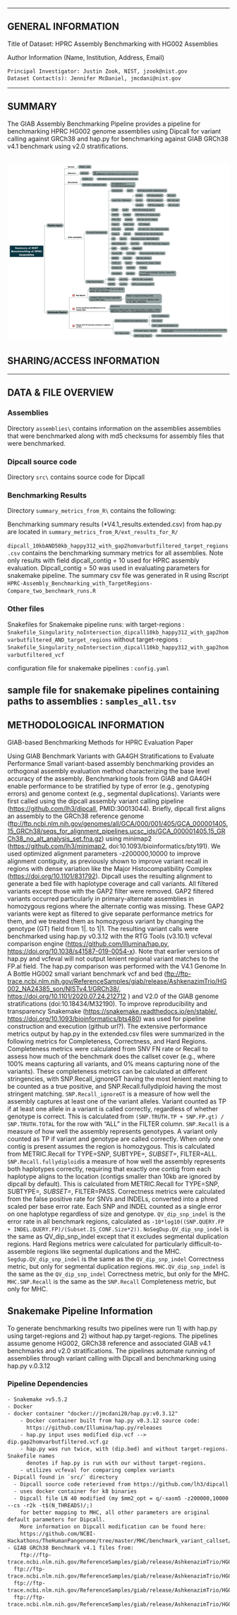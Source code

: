 -------------------
GENERAL INFORMATION
-------------------

Title of Dataset: HPRC Assembly Benchmarking with HG002 Assemblies

Author Information (Name, Institution, Address, Email)

	Principal Investigator: Justin Zook, NIST, jzook@nist.gov
	Dataset Contact(s): Jennifer McDaniel, jmcdani@nist.gov

--------------------------
SUMMARY
--------------------------

The GIAB Assembly Benchmarking Pipeline provides a pipeline for benchmarking HPRC HG002 
genome assemblies using Dipcall for variant calling against GRCh38 and hap.py for 
benchmarking against GIAB GRCh38 v4.1 benchmark using v2.0 stratifications.

![Benchmarking Summary](HPRC-Assembly-Benchmarking-Summary.png)
--------------------------
SHARING/ACCESS INFORMATION
--------------------------

--------------------
DATA & FILE OVERVIEW
--------------------
### Assemblies
Directory `assemblies\` contains information on the assemblies assemblies that were benchmarked along with md5 checksums for assembly files that were benchmarked.

### Dipcall source code
Directory `src\` contains source code for Dipcall

### Benchmarking Results
Directory `summary_metrics_from_R\` contains the following:

Benchmarking summary results (*V4.1_results.extended.csv) from hap.py are located in `summary_metrics_from_R/ext_results_for_R/`

`dipcall_10kbAND50kb_happy312_with_gap2homvarbutfiltered_target_regions.csv` contains the benchmarking summary metrics for all assemblies.  Note only results with field dipcall_contig = 10 used for HPRC assembly evaluation. Dipcall_contig = 50 was used in evaluating parameters for snakemake pipeline.  The summary csv file was generated in R using Rscript `HPRC-Assembly_Benchmarking_with_TargetRegions-Compare_two_benchmark_runs.R`

### Other files
Snakefiles for Snakemake pipeline runs:
with target-regions : `Snakefile_Singularity_noIntersection_dipcall10kb_happy312_with_gap2homvarbutfiltered_AND_target_regions`
without target-regions : `Snakefile_Singularity_noIntersection_dipcall10kb_happy312_with_gap2homvarbutfiltered_vcf`

configuration file for snakemake pipelines : `config.yaml`

sample file for snakemake pipelines containing paths to assemblies : `samples_all.tsv`
--------------------------
METHODOLOGICAL INFORMATION
--------------------------

GIAB-based Benchmarking Methods for HPRC Evaluation Paper

Using GIAB Benchmark Variants with GA4GH Stratifications to Evaluate Performance
Small variant-based assembly benchmarking provides an orthogonal assembly evaluation method characterizing the base level accuracy of the assembly. Benchmarking tools from GIAB and GA4GH enable performance to be stratified by type of error (e.g., genotyping errors) and genome context (e.g., segmental duplications). Variants were first called using the dipcall assembly variant calling pipeline (https://github.com/lh3/dipcall, PMID:30013044). Briefly, dipcall first aligns an assembly to the GRCh38 reference genome (ftp://ftp.ncbi.nlm.nih.gov/genomes/all/GCA/000/001/405/GCA_000001405.15_GRCh38/seqs_for_alignment_pipelines.ucsc_ids/GCA_000001405.15_GRCh38_no_alt_analysis_set.fna.gz) using minimap2 (https://github.com/lh3/minimap2, doi:10.1093/bioinformatics/bty191). We used optimized alignment parameters -z200000,10000 to improve alignment contiguity, as previously shown to improve variant recall in regions with dense variation like the Major Histocompatibility Complex (https://doi.org/10.1101/831792). Dipcall uses the resulting alignment to generate a bed file with haplotype coverage and call variants. All filtered variants except those with the GAP2 filter were removed. GAP2 filtered variants occurred particularly in primary-alternate assemblies in homozygous regions where the alternate contig was missing.  These GAP2 variants were kept as filtered to give separate performance metrics for them, and we treated them as homozygous variant by changing the genotype (GT) field from 1|. to 1|1. The resulting variant calls were benchmarked using hap.py v0.3.12 with the RTG Tools (v3.10.1) vcfeval comparison engine (https://github.com/Illumina/hap.py, https://doi.org/10.1038/s41587-019-0054-x). Note that earlier versions of hap.py and vcfeval will not output lenient regional variant matches to the FP.al field.  The hap.py comparison was performed with the V4.1 Genome In A Bottle HG002 small variant benchmark vcf and bed (ftp://ftp-trace.ncbi.nlm.nih.gov/ReferenceSamples/giab/release/AshkenazimTrio/HG002_NA24385_son/NISTv4.1/GRCh38/, https://doi.org/10.1101/2020.07.24.212712 ) and V2.0 of the GIAB genome stratifications (doi:10.18434/M32190). To improve reproducibility and transparency Snakemake (https://snakemake.readthedocs.io/en/stable/, https://doi.org/10.1093/bioinformatics/bts480) was used for pipeline construction and execution (github url?).  The extensive performance metrics output by hap.py in the extended.csv files were summarized in the following metrics for Completeness, Correctness, and Hard Regions. 
Completeness metrics were calculated from SNV FN rate or Recall to assess how much of the benchmark does the callset cover (e.g., where 100% means capturing all variants, and 0% means capturing none of the variants). These completeness metrics can be calculated at different stringencies, with SNP.Recall_ignoreGT having the most lenient matching to be counted as a true positive, and SNP.Recall.fullydiploid having the most stringent matching. `SNP.Recall_ignoreGT` is a measure of how well the assembly captures at least one of the variant alleles. Variant counted as TP if at least one allele in a variant is called correctly, regardless of whether genotype is correct. This is calculated from `(SNP.TRUTH.TP + SNP.FP.gt) / SNP.TRUTH.TOTAL` for the row with “ALL” in the FILTER column. `SNP.Recall` is a measure of how well the assembly represents genotypes. A variant only counted as TP if variant and genotype are called correctly. When only one contig is present assumes the region is homozygous. This is calculated from METRIC.Recall for TYPE=SNP, SUBTYPE=*, SUBSET=*, FILTER=ALL.  `SNP.Recall.fullydiploid`is a measure of how well the assembly represents both haplotypes correctly, requiring that exactly one contig from each haplotype aligns to the location (contigs smaller than 10kb are ignored by dipcall by default). This is calculated from METRIC.Recall for TYPE=SNP, SUBTYPE=*, SUBSET=*, FILTER=PASS.
Correctness metrics were calculated from the false positive rate for SNVs and INDELs, converted into a phred scaled per base error rate. Each SNP and INDEL counted as a single error on one haplotype regardless of size and genotype. `QV_dip_snp_indel` is the error rate in all benchmark regions, calculated as `-10*log10((SNP.QUERY.FP + INDEL.QUERY.FP)/(Subset.IS_CONF.Size*2))`. `NoSegDup.QV_dip_snp_indel` is the same as QV_dip_snp_indel except that it excludes segmental duplication regions.
	Hard Regions metrics were calculated for particularly difficult-to-assemble regions like segmental duplications and the MHC. `Segdup.QV_dip_snp_indel` is the same as the `QV_dip_snp_indel` Correctness metric, but only for segmental duplication regions. `MHC.QV_dip_snp_indel` is the same as the `QV_dip_snp_indel` Correctness metric, but only for the MHC. `MHC.SNP.Recall` is the same as the `SNP.Recall` Completeness metric, but only for MHC.

## Snakemake Pipeline Information

To generate benchmarking results two pipelines were run 1) with hap.py using target-regions and 2) without hap.py target-regions. The pipelines assume genome HG002, GRCh38 reference and associated GIAB v4.1 benchmarks and v2.0 stratifications. The pipelines automate running of assemblies through variant calling with Dipcall and benchmarking using hap.py v.0.3.12

### Pipeline Dependencies
    - Snakemake >v5.5.2
    - Docker
    - docker container "docker://jmcdani20/hap.py:v0.3.12"
        - Docker container built from hap.py v0.3.12 source code:
          https://github.com/Illumina/hap.py/releases
        - hap.py input uses modified dip.vcf --> dip.gap2homvarbutfiltered.vcf.gz
        - hap.py was run twice, with (dip.bed) and without target-regions. Snakefile names 
          denotes if hap.py is run with our without target-regions.
        - utilizes vcfeval for comparing complex variants
    - Dipcall found in `src/` directory
      - Dipcall source code reterieved from https://github.com/lh3/dipcall
      - uses docker container for k8 binaries
      - Dipcall file LN 40 modified (my $mm2_opt = q/-xasm5 -z200000,10000 --cs -r2k -t$(N_THREADS)/;) 
        for better mapping to MHC, all other parameters are original default parameters for Dipcall.
        More information on Dipcall modification can be found here:
        https://github.com/NCBI-Hackathons/TheHumanPangenome/tree/master/MHC/benchmark_variant_callset/MHCv1.0/assembly
    - GIAB GRCh38 Benchmark v4.1 files from:
	    ftp://ftp-trace.ncbi.nlm.nih.gov/ReferenceSamples/giab/release/AshkenazimTrio/HG002_NA24385_son/latest/GRCh38/HG002_GRCh38_1_22_v4.1_draft_benchmark.vcf.gz
      ftp://ftp-trace.ncbi.nlm.nih.gov/ReferenceSamples/giab/release/AshkenazimTrio/HG002_NA24385_son/latest/GRCh38/HG002_GRCh38_1_22_v4.1_draft_benchmark.vcf.gz.tbi
      ftp://ftp-trace.ncbi.nlm.nih.gov/ReferenceSamples/giab/release/AshkenazimTrio/HG002_NA24385_son/latest/GRCh38/HG002_GRCh38_1_22_v4.1_draft_benchmark.bed.gz
      ftp://ftp-trace.ncbi.nlm.nih.gov/ReferenceSamples/giab/release/AshkenazimTrio/HG002_NA24385_son/latest/GRCh38/HG002_GRCh38_1_22_v4.1_draft_benchmark.bed.gz.tbi
